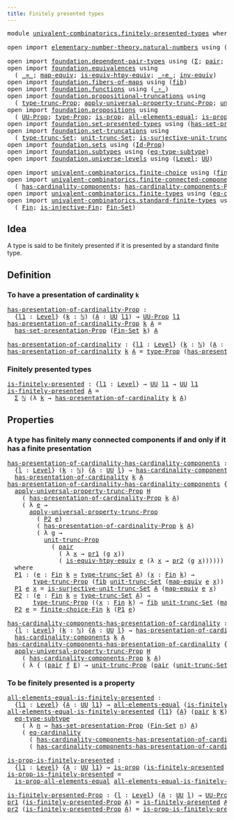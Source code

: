 ```yaml
---
title: Finitely presented types
---
```


<pre class="Agda"><a id="50" class="Keyword">module</a> <a id="57" href="univalent-combinatorics.finitely-presented-types.html" class="Module">univalent-combinatorics.finitely-presented-types</a> <a id="106" class="Keyword">where</a>

<a id="113" class="Keyword">open</a> <a id="118" class="Keyword">import</a> <a id="125" href="elementary-number-theory.natural-numbers.html" class="Module">elementary-number-theory.natural-numbers</a> <a id="166" class="Keyword">using</a> <a id="172" class="Symbol">(</a><a id="173" href="elementary-number-theory.natural-numbers.html#1548" class="Datatype">ℕ</a><a id="174" class="Symbol">)</a>

<a id="177" class="Keyword">open</a> <a id="182" class="Keyword">import</a> <a id="189" href="foundation.dependent-pair-types.html" class="Module">foundation.dependent-pair-types</a> <a id="221" class="Keyword">using</a> <a id="227" class="Symbol">(</a><a id="228" href="foundation-core.dependent-pair-types.html#515" class="Record">Σ</a><a id="229" class="Symbol">;</a> <a id="231" href="foundation-core.dependent-pair-types.html#588" class="InductiveConstructor">pair</a><a id="235" class="Symbol">;</a> <a id="237" href="foundation-core.dependent-pair-types.html#605" class="Field">pr1</a><a id="240" class="Symbol">;</a> <a id="242" href="foundation-core.dependent-pair-types.html#617" class="Field">pr2</a><a id="245" class="Symbol">)</a>
<a id="247" class="Keyword">open</a> <a id="252" class="Keyword">import</a> <a id="259" href="foundation.equivalences.html" class="Module">foundation.equivalences</a> <a id="283" class="Keyword">using</a>
  <a id="291" class="Symbol">(</a> <a id="293" href="foundation-core.equivalences.html#1621" class="Function Operator">_≃_</a><a id="296" class="Symbol">;</a> <a id="298" href="foundation-core.equivalences.html#1821" class="Function">map-equiv</a><a id="307" class="Symbol">;</a> <a id="309" href="foundation-core.equivalences.html#10602" class="Function">is-equiv-htpy-equiv</a><a id="328" class="Symbol">;</a> <a id="330" href="foundation-core.equivalences.html#7869" class="Function Operator">_∘e_</a><a id="334" class="Symbol">;</a> <a id="336" href="foundation-core.equivalences.html#5721" class="Function">inv-equiv</a><a id="345" class="Symbol">)</a>
<a id="347" class="Keyword">open</a> <a id="352" class="Keyword">import</a> <a id="359" href="foundation.fibers-of-maps.html" class="Module">foundation.fibers-of-maps</a> <a id="385" class="Keyword">using</a> <a id="391" class="Symbol">(</a><a id="392" href="foundation-core.fibers-of-maps.html#942" class="Function">fib</a><a id="395" class="Symbol">)</a>
<a id="397" class="Keyword">open</a> <a id="402" class="Keyword">import</a> <a id="409" href="foundation.functions.html" class="Module">foundation.functions</a> <a id="430" class="Keyword">using</a> <a id="436" class="Symbol">(</a><a id="437" href="foundation-core.functions.html#420" class="Function Operator">_∘_</a><a id="440" class="Symbol">)</a>
<a id="442" class="Keyword">open</a> <a id="447" class="Keyword">import</a> <a id="454" href="foundation.propositional-truncations.html" class="Module">foundation.propositional-truncations</a> <a id="491" class="Keyword">using</a>
  <a id="499" class="Symbol">(</a> <a id="501" href="foundation.propositional-truncations.html#2209" class="Function">type-trunc-Prop</a><a id="516" class="Symbol">;</a> <a id="518" href="foundation.propositional-truncations.html#5775" class="Function">apply-universal-property-trunc-Prop</a><a id="553" class="Symbol">;</a> <a id="555" href="foundation.propositional-truncations.html#2293" class="Function">unit-trunc-Prop</a><a id="570" class="Symbol">)</a>
<a id="572" class="Keyword">open</a> <a id="577" class="Keyword">import</a> <a id="584" href="foundation.propositions.html" class="Module">foundation.propositions</a> <a id="608" class="Keyword">using</a>
  <a id="616" class="Symbol">(</a> <a id="618" href="foundation-core.propositions.html#1393" class="Function">UU-Prop</a><a id="625" class="Symbol">;</a> <a id="627" href="foundation-core.propositions.html#1495" class="Function">type-Prop</a><a id="636" class="Symbol">;</a> <a id="638" href="foundation-core.propositions.html#1309" class="Function">is-prop</a><a id="645" class="Symbol">;</a> <a id="647" href="foundation-core.propositions.html#2206" class="Function">all-elements-equal</a><a id="665" class="Symbol">;</a> <a id="667" href="foundation-core.propositions.html#2405" class="Function">is-prop-all-elements-equal</a><a id="693" class="Symbol">)</a>
<a id="695" class="Keyword">open</a> <a id="700" class="Keyword">import</a> <a id="707" href="foundation.set-presented-types.html" class="Module">foundation.set-presented-types</a> <a id="738" class="Keyword">using</a> <a id="744" class="Symbol">(</a><a id="745" href="foundation.set-presented-types.html#706" class="Function">has-set-presentation-Prop</a><a id="770" class="Symbol">)</a>
<a id="772" class="Keyword">open</a> <a id="777" class="Keyword">import</a> <a id="784" href="foundation.set-truncations.html" class="Module">foundation.set-truncations</a> <a id="811" class="Keyword">using</a>
  <a id="819" class="Symbol">(</a> <a id="821" href="foundation.set-truncations.html#4010" class="Function">type-trunc-Set</a><a id="835" class="Symbol">;</a> <a id="837" href="foundation.set-truncations.html#4277" class="Function">unit-trunc-Set</a><a id="851" class="Symbol">;</a> <a id="853" href="foundation.set-truncations.html#10473" class="Function">is-surjective-unit-trunc-Set</a><a id="881" class="Symbol">)</a>
<a id="883" class="Keyword">open</a> <a id="888" class="Keyword">import</a> <a id="895" href="foundation.sets.html" class="Module">foundation.sets</a> <a id="911" class="Keyword">using</a> <a id="917" class="Symbol">(</a><a id="918" href="foundation-core.sets.html#1420" class="Function">Id-Prop</a><a id="925" class="Symbol">)</a>
<a id="927" class="Keyword">open</a> <a id="932" class="Keyword">import</a> <a id="939" href="foundation.subtypes.html" class="Module">foundation.subtypes</a> <a id="959" class="Keyword">using</a> <a id="965" class="Symbol">(</a><a id="966" href="foundation-core.subtypes.html#3455" class="Function">eq-type-subtype</a><a id="981" class="Symbol">)</a>
<a id="983" class="Keyword">open</a> <a id="988" class="Keyword">import</a> <a id="995" href="foundation.universe-levels.html" class="Module">foundation.universe-levels</a> <a id="1022" class="Keyword">using</a> <a id="1028" class="Symbol">(</a><a id="1029" href="Agda.Primitive.html#597" class="Postulate">Level</a><a id="1034" class="Symbol">;</a> <a id="1036" href="foundation-core.universe-levels.html#235" class="Primitive">UU</a><a id="1038" class="Symbol">)</a>

<a id="1041" class="Keyword">open</a> <a id="1046" class="Keyword">import</a> <a id="1053" href="univalent-combinatorics.finite-choice.html" class="Module">univalent-combinatorics.finite-choice</a> <a id="1091" class="Keyword">using</a> <a id="1097" class="Symbol">(</a><a id="1098" href="univalent-combinatorics.finite-choice.html#2928" class="Function">finite-choice-Fin</a><a id="1115" class="Symbol">)</a>
<a id="1117" class="Keyword">open</a> <a id="1122" class="Keyword">import</a> <a id="1129" href="univalent-combinatorics.finite-connected-components.html" class="Module">univalent-combinatorics.finite-connected-components</a> <a id="1181" class="Keyword">using</a>
  <a id="1189" class="Symbol">(</a> <a id="1191" href="univalent-combinatorics.finite-connected-components.html#1096" class="Function">has-cardinality-components</a><a id="1217" class="Symbol">;</a> <a id="1219" href="univalent-combinatorics.finite-connected-components.html#940" class="Function">has-cardinality-components-Prop</a><a id="1250" class="Symbol">)</a>
<a id="1252" class="Keyword">open</a> <a id="1257" class="Keyword">import</a> <a id="1264" href="univalent-combinatorics.finite-types.html" class="Module">univalent-combinatorics.finite-types</a> <a id="1301" class="Keyword">using</a> <a id="1307" class="Symbol">(</a><a id="1308" href="univalent-combinatorics.finite-types.html#13359" class="Function">eq-cardinality</a><a id="1322" class="Symbol">)</a>
<a id="1324" class="Keyword">open</a> <a id="1329" class="Keyword">import</a> <a id="1336" href="univalent-combinatorics.standard-finite-types.html" class="Module">univalent-combinatorics.standard-finite-types</a> <a id="1382" class="Keyword">using</a>
  <a id="1390" class="Symbol">(</a> <a id="1392" href="univalent-combinatorics.standard-finite-types.html#2392" class="Function">Fin</a><a id="1395" class="Symbol">;</a> <a id="1397" href="univalent-combinatorics.standard-finite-types.html#12920" class="Function">is-injective-Fin</a><a id="1413" class="Symbol">;</a> <a id="1415" href="univalent-combinatorics.standard-finite-types.html#2284" class="Function">Fin-Set</a><a id="1422" class="Symbol">)</a>
</pre>
## Idea

A type is said to be finitely presented if it is presented by a standard finite type.

## Definition

### To have a presentation of cardinality `k`

<pre class="Agda"><a id="has-presentation-of-cardinality-Prop"></a><a id="1595" href="univalent-combinatorics.finitely-presented-types.html#1595" class="Function">has-presentation-of-cardinality-Prop</a> <a id="1632" class="Symbol">:</a>
  <a id="1636" class="Symbol">{</a><a id="1637" href="univalent-combinatorics.finitely-presented-types.html#1637" class="Bound">l1</a> <a id="1640" class="Symbol">:</a> <a id="1642" href="Agda.Primitive.html#597" class="Postulate">Level</a><a id="1647" class="Symbol">}</a> <a id="1649" class="Symbol">(</a><a id="1650" href="univalent-combinatorics.finitely-presented-types.html#1650" class="Bound">k</a> <a id="1652" class="Symbol">:</a> <a id="1654" href="elementary-number-theory.natural-numbers.html#1548" class="Datatype">ℕ</a><a id="1655" class="Symbol">)</a> <a id="1657" class="Symbol">(</a><a id="1658" href="univalent-combinatorics.finitely-presented-types.html#1658" class="Bound">A</a> <a id="1660" class="Symbol">:</a> <a id="1662" href="foundation-core.universe-levels.html#235" class="Primitive">UU</a> <a id="1665" href="univalent-combinatorics.finitely-presented-types.html#1637" class="Bound">l1</a><a id="1667" class="Symbol">)</a> <a id="1669" class="Symbol">→</a> <a id="1671" href="foundation-core.propositions.html#1393" class="Function">UU-Prop</a> <a id="1679" href="univalent-combinatorics.finitely-presented-types.html#1637" class="Bound">l1</a>
<a id="1682" href="univalent-combinatorics.finitely-presented-types.html#1595" class="Function">has-presentation-of-cardinality-Prop</a> <a id="1719" href="univalent-combinatorics.finitely-presented-types.html#1719" class="Bound">k</a> <a id="1721" href="univalent-combinatorics.finitely-presented-types.html#1721" class="Bound">A</a> <a id="1723" class="Symbol">=</a>
  <a id="1727" href="foundation.set-presented-types.html#706" class="Function">has-set-presentation-Prop</a> <a id="1753" class="Symbol">(</a><a id="1754" href="univalent-combinatorics.standard-finite-types.html#2284" class="Function">Fin-Set</a> <a id="1762" href="univalent-combinatorics.finitely-presented-types.html#1719" class="Bound">k</a><a id="1763" class="Symbol">)</a> <a id="1765" href="univalent-combinatorics.finitely-presented-types.html#1721" class="Bound">A</a>

<a id="has-presentation-of-cardinality"></a><a id="1768" href="univalent-combinatorics.finitely-presented-types.html#1768" class="Function">has-presentation-of-cardinality</a> <a id="1800" class="Symbol">:</a> <a id="1802" class="Symbol">{</a><a id="1803" href="univalent-combinatorics.finitely-presented-types.html#1803" class="Bound">l1</a> <a id="1806" class="Symbol">:</a> <a id="1808" href="Agda.Primitive.html#597" class="Postulate">Level</a><a id="1813" class="Symbol">}</a> <a id="1815" class="Symbol">(</a><a id="1816" href="univalent-combinatorics.finitely-presented-types.html#1816" class="Bound">k</a> <a id="1818" class="Symbol">:</a> <a id="1820" href="elementary-number-theory.natural-numbers.html#1548" class="Datatype">ℕ</a><a id="1821" class="Symbol">)</a> <a id="1823" class="Symbol">(</a><a id="1824" href="univalent-combinatorics.finitely-presented-types.html#1824" class="Bound">A</a> <a id="1826" class="Symbol">:</a> <a id="1828" href="foundation-core.universe-levels.html#235" class="Primitive">UU</a> <a id="1831" href="univalent-combinatorics.finitely-presented-types.html#1803" class="Bound">l1</a><a id="1833" class="Symbol">)</a> <a id="1835" class="Symbol">→</a> <a id="1837" href="foundation-core.universe-levels.html#235" class="Primitive">UU</a> <a id="1840" href="univalent-combinatorics.finitely-presented-types.html#1803" class="Bound">l1</a>
<a id="1843" href="univalent-combinatorics.finitely-presented-types.html#1768" class="Function">has-presentation-of-cardinality</a> <a id="1875" href="univalent-combinatorics.finitely-presented-types.html#1875" class="Bound">k</a> <a id="1877" href="univalent-combinatorics.finitely-presented-types.html#1877" class="Bound">A</a> <a id="1879" class="Symbol">=</a> <a id="1881" href="foundation-core.propositions.html#1495" class="Function">type-Prop</a> <a id="1891" class="Symbol">(</a><a id="1892" href="univalent-combinatorics.finitely-presented-types.html#1595" class="Function">has-presentation-of-cardinality-Prop</a> <a id="1929" href="univalent-combinatorics.finitely-presented-types.html#1875" class="Bound">k</a> <a id="1931" href="univalent-combinatorics.finitely-presented-types.html#1877" class="Bound">A</a><a id="1932" class="Symbol">)</a>
</pre>
### Finitely presented types

<pre class="Agda"><a id="is-finitely-presented"></a><a id="1977" href="univalent-combinatorics.finitely-presented-types.html#1977" class="Function">is-finitely-presented</a> <a id="1999" class="Symbol">:</a> <a id="2001" class="Symbol">{</a><a id="2002" href="univalent-combinatorics.finitely-presented-types.html#2002" class="Bound">l1</a> <a id="2005" class="Symbol">:</a> <a id="2007" href="Agda.Primitive.html#597" class="Postulate">Level</a><a id="2012" class="Symbol">}</a> <a id="2014" class="Symbol">→</a> <a id="2016" href="foundation-core.universe-levels.html#235" class="Primitive">UU</a> <a id="2019" href="univalent-combinatorics.finitely-presented-types.html#2002" class="Bound">l1</a> <a id="2022" class="Symbol">→</a> <a id="2024" href="foundation-core.universe-levels.html#235" class="Primitive">UU</a> <a id="2027" href="univalent-combinatorics.finitely-presented-types.html#2002" class="Bound">l1</a>
<a id="2030" href="univalent-combinatorics.finitely-presented-types.html#1977" class="Function">is-finitely-presented</a> <a id="2052" href="univalent-combinatorics.finitely-presented-types.html#2052" class="Bound">A</a> <a id="2054" class="Symbol">=</a>
  <a id="2058" href="foundation-core.dependent-pair-types.html#515" class="Record">Σ</a> <a id="2060" href="elementary-number-theory.natural-numbers.html#1548" class="Datatype">ℕ</a> <a id="2062" class="Symbol">(λ</a> <a id="2065" href="univalent-combinatorics.finitely-presented-types.html#2065" class="Bound">k</a> <a id="2067" class="Symbol">→</a> <a id="2069" href="univalent-combinatorics.finitely-presented-types.html#1768" class="Function">has-presentation-of-cardinality</a> <a id="2101" href="univalent-combinatorics.finitely-presented-types.html#2065" class="Bound">k</a> <a id="2103" href="univalent-combinatorics.finitely-presented-types.html#2052" class="Bound">A</a><a id="2104" class="Symbol">)</a>
</pre>
## Properties

### A type has finitely many connected components if and only if it has a finite presentation

<pre class="Agda"><a id="has-presentation-of-cardinality-has-cardinality-components"></a><a id="2229" href="univalent-combinatorics.finitely-presented-types.html#2229" class="Function">has-presentation-of-cardinality-has-cardinality-components</a> <a id="2288" class="Symbol">:</a>
  <a id="2292" class="Symbol">{</a><a id="2293" href="univalent-combinatorics.finitely-presented-types.html#2293" class="Bound">l</a> <a id="2295" class="Symbol">:</a> <a id="2297" href="Agda.Primitive.html#597" class="Postulate">Level</a><a id="2302" class="Symbol">}</a> <a id="2304" class="Symbol">(</a><a id="2305" href="univalent-combinatorics.finitely-presented-types.html#2305" class="Bound">k</a> <a id="2307" class="Symbol">:</a> <a id="2309" href="elementary-number-theory.natural-numbers.html#1548" class="Datatype">ℕ</a><a id="2310" class="Symbol">)</a> <a id="2312" class="Symbol">{</a><a id="2313" href="univalent-combinatorics.finitely-presented-types.html#2313" class="Bound">A</a> <a id="2315" class="Symbol">:</a> <a id="2317" href="foundation-core.universe-levels.html#235" class="Primitive">UU</a> <a id="2320" href="univalent-combinatorics.finitely-presented-types.html#2293" class="Bound">l</a><a id="2321" class="Symbol">}</a> <a id="2323" class="Symbol">→</a> <a id="2325" href="univalent-combinatorics.finite-connected-components.html#1096" class="Function">has-cardinality-components</a> <a id="2352" href="univalent-combinatorics.finitely-presented-types.html#2305" class="Bound">k</a> <a id="2354" href="univalent-combinatorics.finitely-presented-types.html#2313" class="Bound">A</a> <a id="2356" class="Symbol">→</a>
  <a id="2360" href="univalent-combinatorics.finitely-presented-types.html#1768" class="Function">has-presentation-of-cardinality</a> <a id="2392" href="univalent-combinatorics.finitely-presented-types.html#2305" class="Bound">k</a> <a id="2394" href="univalent-combinatorics.finitely-presented-types.html#2313" class="Bound">A</a>
<a id="2396" href="univalent-combinatorics.finitely-presented-types.html#2229" class="Function">has-presentation-of-cardinality-has-cardinality-components</a> <a id="2455" class="Symbol">{</a><a id="2456" href="univalent-combinatorics.finitely-presented-types.html#2456" class="Bound">l</a><a id="2457" class="Symbol">}</a> <a id="2459" href="univalent-combinatorics.finitely-presented-types.html#2459" class="Bound">k</a> <a id="2461" class="Symbol">{</a><a id="2462" href="univalent-combinatorics.finitely-presented-types.html#2462" class="Bound">A</a><a id="2463" class="Symbol">}</a> <a id="2465" href="univalent-combinatorics.finitely-presented-types.html#2465" class="Bound">H</a> <a id="2467" class="Symbol">=</a>
  <a id="2471" href="foundation.propositional-truncations.html#5775" class="Function">apply-universal-property-trunc-Prop</a> <a id="2507" href="univalent-combinatorics.finitely-presented-types.html#2465" class="Bound">H</a>
    <a id="2513" class="Symbol">(</a> <a id="2515" href="univalent-combinatorics.finitely-presented-types.html#1595" class="Function">has-presentation-of-cardinality-Prop</a> <a id="2552" href="univalent-combinatorics.finitely-presented-types.html#2459" class="Bound">k</a> <a id="2554" href="univalent-combinatorics.finitely-presented-types.html#2462" class="Bound">A</a><a id="2555" class="Symbol">)</a>
    <a id="2561" class="Symbol">(</a> <a id="2563" class="Symbol">λ</a> <a id="2565" href="univalent-combinatorics.finitely-presented-types.html#2565" class="Bound">e</a> <a id="2567" class="Symbol">→</a>
      <a id="2575" href="foundation.propositional-truncations.html#5775" class="Function">apply-universal-property-trunc-Prop</a>
        <a id="2619" class="Symbol">(</a> <a id="2621" href="univalent-combinatorics.finitely-presented-types.html#3013" class="Function">P2</a> <a id="2624" href="univalent-combinatorics.finitely-presented-types.html#2565" class="Bound">e</a><a id="2625" class="Symbol">)</a>
        <a id="2635" class="Symbol">(</a> <a id="2637" href="univalent-combinatorics.finitely-presented-types.html#1595" class="Function">has-presentation-of-cardinality-Prop</a> <a id="2674" href="univalent-combinatorics.finitely-presented-types.html#2459" class="Bound">k</a> <a id="2676" href="univalent-combinatorics.finitely-presented-types.html#2462" class="Bound">A</a><a id="2677" class="Symbol">)</a>
        <a id="2687" class="Symbol">(</a> <a id="2689" class="Symbol">λ</a> <a id="2691" href="univalent-combinatorics.finitely-presented-types.html#2691" class="Bound">g</a> <a id="2693" class="Symbol">→</a>
          <a id="2705" href="foundation.propositional-truncations.html#2293" class="Function">unit-trunc-Prop</a>
            <a id="2733" class="Symbol">(</a> <a id="2735" href="foundation-core.dependent-pair-types.html#588" class="InductiveConstructor">pair</a>
              <a id="2754" class="Symbol">(</a> <a id="2756" class="Symbol">λ</a> <a id="2758" href="univalent-combinatorics.finitely-presented-types.html#2758" class="Bound">x</a> <a id="2760" class="Symbol">→</a> <a id="2762" href="foundation-core.dependent-pair-types.html#605" class="Field">pr1</a> <a id="2766" class="Symbol">(</a><a id="2767" href="univalent-combinatorics.finitely-presented-types.html#2691" class="Bound">g</a> <a id="2769" href="univalent-combinatorics.finitely-presented-types.html#2758" class="Bound">x</a><a id="2770" class="Symbol">))</a>
              <a id="2787" class="Symbol">(</a> <a id="2789" href="foundation-core.equivalences.html#10602" class="Function">is-equiv-htpy-equiv</a> <a id="2809" href="univalent-combinatorics.finitely-presented-types.html#2565" class="Bound">e</a> <a id="2811" class="Symbol">(λ</a> <a id="2814" href="univalent-combinatorics.finitely-presented-types.html#2814" class="Bound">x</a> <a id="2816" class="Symbol">→</a> <a id="2818" href="foundation-core.dependent-pair-types.html#617" class="Field">pr2</a> <a id="2822" class="Symbol">(</a><a id="2823" href="univalent-combinatorics.finitely-presented-types.html#2691" class="Bound">g</a> <a id="2825" href="univalent-combinatorics.finitely-presented-types.html#2814" class="Bound">x</a><a id="2826" class="Symbol">))))))</a>
  <a id="2835" class="Keyword">where</a>
  <a id="2843" href="univalent-combinatorics.finitely-presented-types.html#2843" class="Function">P1</a> <a id="2846" class="Symbol">:</a> <a id="2848" class="Symbol">(</a><a id="2849" href="univalent-combinatorics.finitely-presented-types.html#2849" class="Bound">e</a> <a id="2851" class="Symbol">:</a> <a id="2853" href="univalent-combinatorics.standard-finite-types.html#2392" class="Function">Fin</a> <a id="2857" href="univalent-combinatorics.finitely-presented-types.html#2459" class="Bound">k</a> <a id="2859" href="foundation-core.equivalences.html#1621" class="Function Operator">≃</a> <a id="2861" href="foundation.set-truncations.html#4010" class="Function">type-trunc-Set</a> <a id="2876" href="univalent-combinatorics.finitely-presented-types.html#2462" class="Bound">A</a><a id="2877" class="Symbol">)</a> <a id="2879" class="Symbol">(</a><a id="2880" href="univalent-combinatorics.finitely-presented-types.html#2880" class="Bound">x</a> <a id="2882" class="Symbol">:</a> <a id="2884" href="univalent-combinatorics.standard-finite-types.html#2392" class="Function">Fin</a> <a id="2888" href="univalent-combinatorics.finitely-presented-types.html#2459" class="Bound">k</a><a id="2889" class="Symbol">)</a> <a id="2891" class="Symbol">→</a>
       <a id="2900" href="foundation.propositional-truncations.html#2209" class="Function">type-trunc-Prop</a> <a id="2916" class="Symbol">(</a><a id="2917" href="foundation-core.fibers-of-maps.html#942" class="Function">fib</a> <a id="2921" href="foundation.set-truncations.html#4277" class="Function">unit-trunc-Set</a> <a id="2936" class="Symbol">(</a><a id="2937" href="foundation-core.equivalences.html#1821" class="Function">map-equiv</a> <a id="2947" href="univalent-combinatorics.finitely-presented-types.html#2849" class="Bound">e</a> <a id="2949" href="univalent-combinatorics.finitely-presented-types.html#2880" class="Bound">x</a><a id="2950" class="Symbol">))</a>
  <a id="2955" href="univalent-combinatorics.finitely-presented-types.html#2843" class="Function">P1</a> <a id="2958" href="univalent-combinatorics.finitely-presented-types.html#2958" class="Bound">e</a> <a id="2960" href="univalent-combinatorics.finitely-presented-types.html#2960" class="Bound">x</a> <a id="2962" class="Symbol">=</a> <a id="2964" href="foundation.set-truncations.html#10473" class="Function">is-surjective-unit-trunc-Set</a> <a id="2993" href="univalent-combinatorics.finitely-presented-types.html#2462" class="Bound">A</a> <a id="2995" class="Symbol">(</a><a id="2996" href="foundation-core.equivalences.html#1821" class="Function">map-equiv</a> <a id="3006" href="univalent-combinatorics.finitely-presented-types.html#2958" class="Bound">e</a> <a id="3008" href="univalent-combinatorics.finitely-presented-types.html#2960" class="Bound">x</a><a id="3009" class="Symbol">)</a>
  <a id="3013" href="univalent-combinatorics.finitely-presented-types.html#3013" class="Function">P2</a> <a id="3016" class="Symbol">:</a> <a id="3018" class="Symbol">(</a><a id="3019" href="univalent-combinatorics.finitely-presented-types.html#3019" class="Bound">e</a> <a id="3021" class="Symbol">:</a> <a id="3023" href="univalent-combinatorics.standard-finite-types.html#2392" class="Function">Fin</a> <a id="3027" href="univalent-combinatorics.finitely-presented-types.html#2459" class="Bound">k</a> <a id="3029" href="foundation-core.equivalences.html#1621" class="Function Operator">≃</a> <a id="3031" href="foundation.set-truncations.html#4010" class="Function">type-trunc-Set</a> <a id="3046" href="univalent-combinatorics.finitely-presented-types.html#2462" class="Bound">A</a><a id="3047" class="Symbol">)</a> <a id="3049" class="Symbol">→</a>
       <a id="3058" href="foundation.propositional-truncations.html#2209" class="Function">type-trunc-Prop</a> <a id="3074" class="Symbol">((</a><a id="3076" href="univalent-combinatorics.finitely-presented-types.html#3076" class="Bound">x</a> <a id="3078" class="Symbol">:</a> <a id="3080" href="univalent-combinatorics.standard-finite-types.html#2392" class="Function">Fin</a> <a id="3084" href="univalent-combinatorics.finitely-presented-types.html#2459" class="Bound">k</a><a id="3085" class="Symbol">)</a> <a id="3087" class="Symbol">→</a> <a id="3089" href="foundation-core.fibers-of-maps.html#942" class="Function">fib</a> <a id="3093" href="foundation.set-truncations.html#4277" class="Function">unit-trunc-Set</a> <a id="3108" class="Symbol">(</a><a id="3109" href="foundation-core.equivalences.html#1821" class="Function">map-equiv</a> <a id="3119" href="univalent-combinatorics.finitely-presented-types.html#3019" class="Bound">e</a> <a id="3121" href="univalent-combinatorics.finitely-presented-types.html#3076" class="Bound">x</a><a id="3122" class="Symbol">))</a>
  <a id="3127" href="univalent-combinatorics.finitely-presented-types.html#3013" class="Function">P2</a> <a id="3130" href="univalent-combinatorics.finitely-presented-types.html#3130" class="Bound">e</a> <a id="3132" class="Symbol">=</a> <a id="3134" href="univalent-combinatorics.finite-choice.html#2928" class="Function">finite-choice-Fin</a> <a id="3152" href="univalent-combinatorics.finitely-presented-types.html#2459" class="Bound">k</a> <a id="3154" class="Symbol">(</a><a id="3155" href="univalent-combinatorics.finitely-presented-types.html#2843" class="Function">P1</a> <a id="3158" href="univalent-combinatorics.finitely-presented-types.html#3130" class="Bound">e</a><a id="3159" class="Symbol">)</a>

<a id="has-cardinality-components-has-presentation-of-cardinality"></a><a id="3162" href="univalent-combinatorics.finitely-presented-types.html#3162" class="Function">has-cardinality-components-has-presentation-of-cardinality</a> <a id="3221" class="Symbol">:</a>
  <a id="3225" class="Symbol">{</a><a id="3226" href="univalent-combinatorics.finitely-presented-types.html#3226" class="Bound">l</a> <a id="3228" class="Symbol">:</a> <a id="3230" href="Agda.Primitive.html#597" class="Postulate">Level</a><a id="3235" class="Symbol">}</a> <a id="3237" class="Symbol">(</a><a id="3238" href="univalent-combinatorics.finitely-presented-types.html#3238" class="Bound">k</a> <a id="3240" class="Symbol">:</a> <a id="3242" href="elementary-number-theory.natural-numbers.html#1548" class="Datatype">ℕ</a><a id="3243" class="Symbol">)</a> <a id="3245" class="Symbol">{</a><a id="3246" href="univalent-combinatorics.finitely-presented-types.html#3246" class="Bound">A</a> <a id="3248" class="Symbol">:</a> <a id="3250" href="foundation-core.universe-levels.html#235" class="Primitive">UU</a> <a id="3253" href="univalent-combinatorics.finitely-presented-types.html#3226" class="Bound">l</a><a id="3254" class="Symbol">}</a> <a id="3256" class="Symbol">→</a> <a id="3258" href="univalent-combinatorics.finitely-presented-types.html#1768" class="Function">has-presentation-of-cardinality</a> <a id="3290" href="univalent-combinatorics.finitely-presented-types.html#3238" class="Bound">k</a> <a id="3292" href="univalent-combinatorics.finitely-presented-types.html#3246" class="Bound">A</a> <a id="3294" class="Symbol">→</a>
  <a id="3298" href="univalent-combinatorics.finite-connected-components.html#1096" class="Function">has-cardinality-components</a> <a id="3325" href="univalent-combinatorics.finitely-presented-types.html#3238" class="Bound">k</a> <a id="3327" href="univalent-combinatorics.finitely-presented-types.html#3246" class="Bound">A</a>
<a id="3329" href="univalent-combinatorics.finitely-presented-types.html#3162" class="Function">has-cardinality-components-has-presentation-of-cardinality</a> <a id="3388" class="Symbol">{</a><a id="3389" href="univalent-combinatorics.finitely-presented-types.html#3389" class="Bound">l</a><a id="3390" class="Symbol">}</a> <a id="3392" href="univalent-combinatorics.finitely-presented-types.html#3392" class="Bound">k</a> <a id="3394" class="Symbol">{</a><a id="3395" href="univalent-combinatorics.finitely-presented-types.html#3395" class="Bound">A</a><a id="3396" class="Symbol">}</a> <a id="3398" href="univalent-combinatorics.finitely-presented-types.html#3398" class="Bound">H</a> <a id="3400" class="Symbol">=</a>
  <a id="3404" href="foundation.propositional-truncations.html#5775" class="Function">apply-universal-property-trunc-Prop</a> <a id="3440" href="univalent-combinatorics.finitely-presented-types.html#3398" class="Bound">H</a>
    <a id="3446" class="Symbol">(</a> <a id="3448" href="univalent-combinatorics.finite-connected-components.html#940" class="Function">has-cardinality-components-Prop</a> <a id="3480" href="univalent-combinatorics.finitely-presented-types.html#3392" class="Bound">k</a> <a id="3482" href="univalent-combinatorics.finitely-presented-types.html#3395" class="Bound">A</a><a id="3483" class="Symbol">)</a>
    <a id="3489" class="Symbol">(</a> <a id="3491" class="Symbol">λ</a> <a id="3493" class="Symbol">{</a> <a id="3495" class="Symbol">(</a><a id="3496" href="foundation-core.dependent-pair-types.html#588" class="InductiveConstructor">pair</a> <a id="3501" href="univalent-combinatorics.finitely-presented-types.html#3501" class="Bound">f</a> <a id="3503" href="univalent-combinatorics.finitely-presented-types.html#3503" class="Bound">E</a><a id="3504" class="Symbol">)</a> <a id="3506" class="Symbol">→</a> <a id="3508" href="foundation.propositional-truncations.html#2293" class="Function">unit-trunc-Prop</a> <a id="3524" class="Symbol">(</a><a id="3525" href="foundation-core.dependent-pair-types.html#588" class="InductiveConstructor">pair</a> <a id="3530" class="Symbol">(</a><a id="3531" href="foundation.set-truncations.html#4277" class="Function">unit-trunc-Set</a> <a id="3546" href="foundation-core.functions.html#420" class="Function Operator">∘</a> <a id="3548" href="univalent-combinatorics.finitely-presented-types.html#3501" class="Bound">f</a><a id="3549" class="Symbol">)</a> <a id="3551" href="univalent-combinatorics.finitely-presented-types.html#3503" class="Bound">E</a><a id="3552" class="Symbol">)})</a>
</pre>
### To be finitely presented is a property

<pre class="Agda"><a id="all-elements-equal-is-finitely-presented"></a><a id="3613" href="univalent-combinatorics.finitely-presented-types.html#3613" class="Function">all-elements-equal-is-finitely-presented</a> <a id="3654" class="Symbol">:</a>
  <a id="3658" class="Symbol">{</a><a id="3659" href="univalent-combinatorics.finitely-presented-types.html#3659" class="Bound">l1</a> <a id="3662" class="Symbol">:</a> <a id="3664" href="Agda.Primitive.html#597" class="Postulate">Level</a><a id="3669" class="Symbol">}</a> <a id="3671" class="Symbol">{</a><a id="3672" href="univalent-combinatorics.finitely-presented-types.html#3672" class="Bound">A</a> <a id="3674" class="Symbol">:</a> <a id="3676" href="foundation-core.universe-levels.html#235" class="Primitive">UU</a> <a id="3679" href="univalent-combinatorics.finitely-presented-types.html#3659" class="Bound">l1</a><a id="3681" class="Symbol">}</a> <a id="3683" class="Symbol">→</a> <a id="3685" href="foundation-core.propositions.html#2206" class="Function">all-elements-equal</a> <a id="3704" class="Symbol">(</a><a id="3705" href="univalent-combinatorics.finitely-presented-types.html#1977" class="Function">is-finitely-presented</a> <a id="3727" href="univalent-combinatorics.finitely-presented-types.html#3672" class="Bound">A</a><a id="3728" class="Symbol">)</a>
<a id="3730" href="univalent-combinatorics.finitely-presented-types.html#3613" class="Function">all-elements-equal-is-finitely-presented</a> <a id="3771" class="Symbol">{</a><a id="3772" href="univalent-combinatorics.finitely-presented-types.html#3772" class="Bound">l1</a><a id="3774" class="Symbol">}</a> <a id="3776" class="Symbol">{</a><a id="3777" href="univalent-combinatorics.finitely-presented-types.html#3777" class="Bound">A</a><a id="3778" class="Symbol">}</a> <a id="3780" class="Symbol">(</a><a id="3781" href="foundation-core.dependent-pair-types.html#588" class="InductiveConstructor">pair</a> <a id="3786" href="univalent-combinatorics.finitely-presented-types.html#3786" class="Bound">k</a> <a id="3788" href="univalent-combinatorics.finitely-presented-types.html#3788" class="Bound">K</a><a id="3789" class="Symbol">)</a> <a id="3791" class="Symbol">(</a><a id="3792" href="foundation-core.dependent-pair-types.html#588" class="InductiveConstructor">pair</a> <a id="3797" href="univalent-combinatorics.finitely-presented-types.html#3797" class="Bound">l</a> <a id="3799" href="univalent-combinatorics.finitely-presented-types.html#3799" class="Bound">L</a><a id="3800" class="Symbol">)</a> <a id="3802" class="Symbol">=</a>
  <a id="3806" href="foundation-core.subtypes.html#3455" class="Function">eq-type-subtype</a>
    <a id="3826" class="Symbol">(</a> <a id="3828" class="Symbol">λ</a> <a id="3830" href="univalent-combinatorics.finitely-presented-types.html#3830" class="Bound">n</a> <a id="3832" class="Symbol">→</a> <a id="3834" href="foundation.set-presented-types.html#706" class="Function">has-set-presentation-Prop</a> <a id="3860" class="Symbol">(</a><a id="3861" href="univalent-combinatorics.standard-finite-types.html#2284" class="Function">Fin-Set</a> <a id="3869" href="univalent-combinatorics.finitely-presented-types.html#3830" class="Bound">n</a><a id="3870" class="Symbol">)</a> <a id="3872" href="univalent-combinatorics.finitely-presented-types.html#3777" class="Bound">A</a><a id="3873" class="Symbol">)</a>
    <a id="3879" class="Symbol">(</a> <a id="3881" href="univalent-combinatorics.finite-types.html#13359" class="Function">eq-cardinality</a>
      <a id="3902" class="Symbol">(</a> <a id="3904" href="univalent-combinatorics.finitely-presented-types.html#3162" class="Function">has-cardinality-components-has-presentation-of-cardinality</a> <a id="3963" href="univalent-combinatorics.finitely-presented-types.html#3786" class="Bound">k</a> <a id="3965" href="univalent-combinatorics.finitely-presented-types.html#3788" class="Bound">K</a><a id="3966" class="Symbol">)</a>
      <a id="3974" class="Symbol">(</a> <a id="3976" href="univalent-combinatorics.finitely-presented-types.html#3162" class="Function">has-cardinality-components-has-presentation-of-cardinality</a> <a id="4035" href="univalent-combinatorics.finitely-presented-types.html#3797" class="Bound">l</a> <a id="4037" href="univalent-combinatorics.finitely-presented-types.html#3799" class="Bound">L</a><a id="4038" class="Symbol">))</a>

<a id="is-prop-is-finitely-presented"></a><a id="4042" href="univalent-combinatorics.finitely-presented-types.html#4042" class="Function">is-prop-is-finitely-presented</a> <a id="4072" class="Symbol">:</a>
  <a id="4076" class="Symbol">{</a><a id="4077" href="univalent-combinatorics.finitely-presented-types.html#4077" class="Bound">l1</a> <a id="4080" class="Symbol">:</a> <a id="4082" href="Agda.Primitive.html#597" class="Postulate">Level</a><a id="4087" class="Symbol">}</a> <a id="4089" class="Symbol">{</a><a id="4090" href="univalent-combinatorics.finitely-presented-types.html#4090" class="Bound">A</a> <a id="4092" class="Symbol">:</a> <a id="4094" href="foundation-core.universe-levels.html#235" class="Primitive">UU</a> <a id="4097" href="univalent-combinatorics.finitely-presented-types.html#4077" class="Bound">l1</a><a id="4099" class="Symbol">}</a> <a id="4101" class="Symbol">→</a> <a id="4103" href="foundation-core.propositions.html#1309" class="Function">is-prop</a> <a id="4111" class="Symbol">(</a><a id="4112" href="univalent-combinatorics.finitely-presented-types.html#1977" class="Function">is-finitely-presented</a> <a id="4134" href="univalent-combinatorics.finitely-presented-types.html#4090" class="Bound">A</a><a id="4135" class="Symbol">)</a>
<a id="4137" href="univalent-combinatorics.finitely-presented-types.html#4042" class="Function">is-prop-is-finitely-presented</a> <a id="4167" class="Symbol">=</a>
  <a id="4171" href="foundation-core.propositions.html#2405" class="Function">is-prop-all-elements-equal</a> <a id="4198" href="univalent-combinatorics.finitely-presented-types.html#3613" class="Function">all-elements-equal-is-finitely-presented</a>

<a id="is-finitely-presented-Prop"></a><a id="4240" href="univalent-combinatorics.finitely-presented-types.html#4240" class="Function">is-finitely-presented-Prop</a> <a id="4267" class="Symbol">:</a> <a id="4269" class="Symbol">{</a><a id="4270" href="univalent-combinatorics.finitely-presented-types.html#4270" class="Bound">l</a> <a id="4272" class="Symbol">:</a> <a id="4274" href="Agda.Primitive.html#597" class="Postulate">Level</a><a id="4279" class="Symbol">}</a> <a id="4281" class="Symbol">(</a><a id="4282" href="univalent-combinatorics.finitely-presented-types.html#4282" class="Bound">A</a> <a id="4284" class="Symbol">:</a> <a id="4286" href="foundation-core.universe-levels.html#235" class="Primitive">UU</a> <a id="4289" href="univalent-combinatorics.finitely-presented-types.html#4270" class="Bound">l</a><a id="4290" class="Symbol">)</a> <a id="4292" class="Symbol">→</a> <a id="4294" href="foundation-core.propositions.html#1393" class="Function">UU-Prop</a> <a id="4302" href="univalent-combinatorics.finitely-presented-types.html#4270" class="Bound">l</a>
<a id="4304" href="foundation-core.dependent-pair-types.html#605" class="Field">pr1</a> <a id="4308" class="Symbol">(</a><a id="4309" href="univalent-combinatorics.finitely-presented-types.html#4240" class="Function">is-finitely-presented-Prop</a> <a id="4336" href="univalent-combinatorics.finitely-presented-types.html#4336" class="Bound">A</a><a id="4337" class="Symbol">)</a> <a id="4339" class="Symbol">=</a> <a id="4341" href="univalent-combinatorics.finitely-presented-types.html#1977" class="Function">is-finitely-presented</a> <a id="4363" href="univalent-combinatorics.finitely-presented-types.html#4336" class="Bound">A</a>
<a id="4365" href="foundation-core.dependent-pair-types.html#617" class="Field">pr2</a> <a id="4369" class="Symbol">(</a><a id="4370" href="univalent-combinatorics.finitely-presented-types.html#4240" class="Function">is-finitely-presented-Prop</a> <a id="4397" href="univalent-combinatorics.finitely-presented-types.html#4397" class="Bound">A</a><a id="4398" class="Symbol">)</a> <a id="4400" class="Symbol">=</a> <a id="4402" href="univalent-combinatorics.finitely-presented-types.html#4042" class="Function">is-prop-is-finitely-presented</a>
</pre>